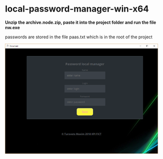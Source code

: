 # local-password-manager-win-x64


<b>Unzip the archive.node.zip, paste it into the project folder and run the file nw.exe </b>

passwords are stored in the file paas.txt which is in the root of the project


![Image alt](https://github.com/Maxim-Turovets/local-password-manager-win-x64/raw/master/loc_pass.jpg)

